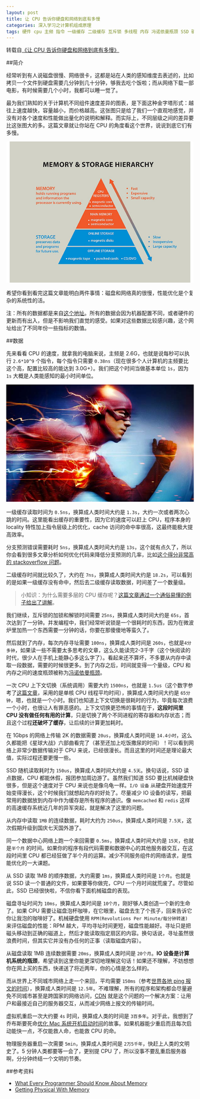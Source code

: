 ```yaml
---
layout: post
title: 让 CPU 告诉你硬盘和网络到底有多慢
categories: 深入学习之计算机组成原理
tags: 硬件 cpu 主频 指令 一级缓存 二级缓存 互斥锁 多线程 内存 冯诺依曼瓶颈 SSD 磁盘 寻址 网络 
---
```


转载自[《让 CPU 告诉你硬盘和网络到底有多慢》](http://cizixs.com/2017/01/03/how-slow-is-disk-and-network)

##简介

经常听到有人说磁盘很慢、网络很卡，这都是站在人类的感知维度去表述的，比如拷贝一个文件到硬盘需要几分钟到几十分钟，够我去吃个饭啦；而从网络下载一部电影，有时候需要几个小时，我都可以睡一觉了。

最为我们熟知的关于计算机不同组件速度差异的图表，是下面这种金字塔形式：越往上速度越快，容量越小，而价格越高。这张图只是给了我们一个直观地感觉，并没有对各个速度和性能做出量化的说明和解释。而实际上，不同层级之间的差异要比这张图大的多。这篇文章就让你站在 CPU 的角度看这个世界，说说到底它们有多慢。

![image](../media/image/2017-01-10/01.jpg)

希望你看到看完这篇文章能明白两件事情：磁盘和网络真的很慢，性能优化是个复杂的系统性的活。

注：所有的数据都是来自[这个地址](https://gist.github.com/hellerbarde/2843375)。所有的数据会因为机器配置不同，或者硬件的更新而有出入，但是不影响我们直觉的感受。如果对这些数据比较感兴趣，这个网址给出了不同年份一些指标的数值。

##数据

先来看看 CPU 的速度，就拿我的电脑来说，主频是 2.6G，也就是说每秒可以执行 `2.6*10^9` 个指令，每个指令只需要 `0.38ns`（现在很多个人计算机的主频要比这个高，配置比较高的能达到 3.0G+）。我们把这个时间当做基本单位 `1s`，因为 `1s` 大概是人类能感知的最小时间单位。

![image](../media/image/2017-01-10/02.jpg)

一级缓存读取时间为 `0.5ns`，换算成人类时间大约是 `1.3s`，大约一次或者两次心跳的时间。这里能看出缓存的重要性，因为它的速度可以赶上 CPU，程序本身的 locality 特性加上指令层级上的优化，cache 访问的命中率很高，这最终能极大提高效率。

分支预测错误需要耗时 `5ns`，换算成人类时间大约是 `13s`，这个就有点久了，所以你会看到很多文章分析如何优化代码来降低分支预测的几率，比如[这个得分非常高的 stackoverflow 问题](http://stackoverflow.com/questions/11227809/why-is-it-faster-to-process-a-sorted-array-than-an-unsorted-array)。

二级缓存时间就比较久了，大约在 `7ns`，换算成人类时间大约是 `18.2s`，可以看到的是如果一级缓存没有命中，然后去二级缓存读取数据，时间差了一个数量级。

>小知识：为什么需要多层的 CPU 缓存呢？[这篇文章通过一个通俗易懂的例子给出了讲解](https://fgiesen.wordpress.com/2016/08/07/why-do-cpus-have-multiple-cache-levels/)。

我们继续，互斥锁的加锁和解锁时间需要 `25ns`，换算成人类时间大约是 `65s`，首次达到了一分钟。并发编程中，我们经常听说锁是一个很耗时的东西，因为在微波炉里加热一个东西需要一分钟的话，你要在那傻傻地等蛮久了。

然后就到了内存，每次内存寻址需要 `100ns`，换算成人类时间是 `260s`，也就是`4分多钟`，如果读一些不需要太多思考的文章，这么久能读完2-3千字（这个快阅读的时代，很少人在手机上能静心多这么字了）。看起来还不算坏，不多要从内存中读取一段数据，需要的时候很更多。到了内存之后，时间就变得一个量级，CPU 和内存之间的速度瓶颈被称为[冯诺依曼瓶颈](https://en.wikipedia.org/wiki/Von_Neumann_architecture#Von_Neumann_bottleneck)。

一次 CPU 上下文切换（系统调用）需要大约 `1500ns`，也就是 `1.5us`（这个数字参考了[这篇文章](http://blog.tsunanet.net/2010/11/how-long-does-it-take-to-make-context.html)，采用的是单核 CPU 线程平均时间），换算成人类时间大约是 `65分钟`，嗯，也就是一个小时。我们也知道上下文切换是很耗时的行为，毕竟每次浪费一个小时，也很让人有罪恶感的。上下文切换更恐怖的事情在于，**这段时间里 CPU 没有做任何有用的计算**，只是切换了两个不同进程的寄存器和内存状态；而且这个过程**还破坏了缓存**，让后续的计算更加耗时。

在 1Gbps 的网络上传输 2K 的数据需要 `20us`，换算成人类时间是 `14.4小时`，这么久都能把《星球大战》六部曲看完了（甚至还加上吃饭撒尿的时间）！可以看到网络上非常少数据传输对于 CPU 来说，已经很漫长。而且这里的时间还是理论最大值，实际过程还要更慢一些。

SSD 随机读取耗时为 `150us`，换算成人类时间大约是 `4.5天`。换句话说，SSD 读点数据，CPU 都能休假，报团参加周边游了。虽然我们知道 SSD 要比机械硬盘快很多，但是这个速度对于 CPU 来说也是像乌龟一样。`I/O 设备` 从硬盘开始速度开始变得漫长，这个时候我们就想起内存的好处了。尽量减少 IO 设备的读写，把最常用的数据放到内存中作为缓存是所有程序的通识。像 `memcached` 和 `redis` 这样的高速缓存系统近几年的异军突起，就是解决了这里的问题。

从内存中读取 `1MB` 的连续数据，耗时大约为 `250us`，换算成人类时间是 `7.5天`，这次假期升级到国庆七天国外游了。

同一个数据中心网络上跑一个来回需要 `0.5ms`，换算成人类时间大约是 `15天`，也就是`半个月` 的时间。如果你的程序有段代码需要和数据中心的其他服务器交互，在这段时间里 CPU 都已经狂做了半个月的运算。减少不同服务组件的网络请求，是性能优化的一大课题。

从 SSD 读取 1MB 的顺序数据，大约需要 `1ms`，换算成人类时间是 `1个月`。也就是说 SSD 读一个普通的文件，如果要等你做完，CPU 一个月时间就荒废了。尽管如此，SSD 已经很快啦，不信你看下面机械磁盘的表现。

磁盘寻址时间为 `10ms`，换算成人类时间是 `10个月`，刚好够人类创造一个新的生命了。如果 CPU 需要让磁盘泡杯咖啡，在它眼里，磁盘去生了个孩子，回来告诉它你让我泡的咖啡好了。机械硬盘使用 `RPM(Revolutions Per Minute/每分钟转速)` 来评估磁盘的性能：RPM 越大，平均寻址时间更短，磁盘性能越好。寻址只是把磁头移动到正确的磁道上，然后才能读取指定扇区的内容。换句话说，寻址虽然很浪费时间，但其实它并没有办任何的正事（读取磁盘内容）。

从磁盘读取 1MB 连续数据需要 `20ms`，换算成人类时间是 `20个月`。**IO 设备是计算机系统的瓶颈**，希望读到这里你能更深切地理解这句话！如果还不理解，不妨想想你在网上买的东西，快递送了将近两年，你的心情是怎么样的。

而从世界上不同城市网络上走一个来回，平均需要 `150ms`（参考[世界各地 ping 报文的时间](https://wondernetwork.com/pings/)），换算成人类时间是 `12.5年`。不难理解，所有的程序和架构都会尽量避免不同城市甚至是跨国家的网络访问，[CDN](https://en.wikipedia.org/wiki/Content_delivery_network) 就是这个问题的一个解决方案：让用户和最接近自己的服务器交互，从而减少网络上报文的传输时间。

虚拟机重启一次大约要 `4s` 时间，换算成人类的时间是 `3百多年`。对于此，我想到了乔布斯要死命[优化 Mac 系统开机启动时间](http://stevejobsdailyquote.com/2014/03/26/boot-time/)的故事。如果机器能少重启而且每次启动能快一点，不仅能救人命，也能救 CPU 的命。

物理服务器重启一次需要 `5min`，换算成人类时间是 `2万5千年`，快赶上人类的文明史了。5 分钟人类都要等一会了，更别提 CPU 了，所以没事不要乱重启服务器啊，分分钟终结一个文明的节奏。

##参考资料

* [What Every Programmer Should Know About Memory](https://www.akkadia.org/drepper/cpumemory.pdf)
* [Getting Physical With Memory](http://duartes.org/gustavo/blog/post/getting-physical-with-memory/)